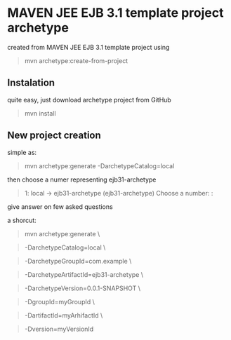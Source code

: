 MAVEN JEE EJB 3.1 template project archetype
============================================

created from MAVEN JEE EJB 3.1 template project using 

> mvn archetype:create-from-project


Instalation
-----------
quite easy, just download archetype project from GitHub

> mvn install 

New project creation
--------------------
simple as:
> mvn archetype:generate -DarchetypeCatalog=local

then choose a numer representing ejb31-archetype

> 1: local -> ejb31-archetype (ejb31-archetype)
> Choose a number: :

give answer on few asked questions 

a shorcut:

> mvn archetype:generate                     \

>   -DarchetypeCatalog=local                 \

>   -DarchetypeGroupId=com.example           \

>   -DarchetypeArtifactId=ejb31-archetype    \

>   -DarchetypeVersion=0.0.1-SNAPSHOT        \

>   -DgroupId=myGroupId                      \

>   -DartifactId=myArhifactId                \

>   -Dversion=myVersionId        

